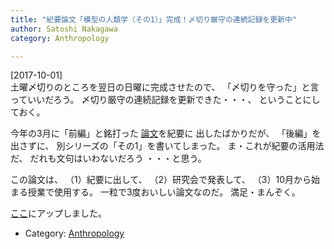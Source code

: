 ```yaml
---
title: "紀要論文「模型の人類学（その1）」完成！〆切り厳守の連続記録を更新中"
author: Satoshi Nakagawa
category: Anthropology

---
```


[2017-10-01]  
 土曜〆切りのところを翌日の日曜に完成させたので、
「〆切りを守った」と言っていいだろう。
〆切り厳守の連続記録を更新できた・・・、
ということにしておく。

 今年の3月に「前編」と銘打った
[論文](/~satoshi/anthrop/works/paper-2/defeasibility-pub.html)を紀要に
出したばかりだが、
「後編」を出さずに、
別シリーズの「その1」を書いてしまった。
ま・これが紀要の活用法だ、
だれも文句はいわないだろう
・・・と思う。

 この論文は、
（1）紀要に出して、
（2）研究会で発表して、
（3）10月から始まる授業で使用する。
一粒で3度おいしい論文なのだ。
満足・まんぞく。

 [ここ](/~satoshi/anthrop/works/paper-2/model.html)にアップしました。

- Category: [Anthropology](/categories.html#Anthropology)


